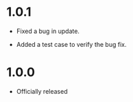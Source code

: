 1.0.1
=====

+ Fixed a bug in update.

+ Added a test case to verify the bug fix.

1.0.0
=====

+ Officially released
